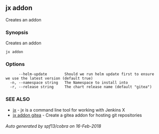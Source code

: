 ## jx addon

Creates an addon

### Synopsis


Creates an addon

```
jx addon
```

### Options

```
      --helm-update        Should we run helm update first to ensure we use the latest version (default true)
  -n, --namespace string   The Namespace to install into
  -r, --release string     The chart release name (default "gitea")
```

### SEE ALSO
* [jx](jx.md)	 - jx is a command line tool for working with Jenkins X
* [jx addon gitea](jx_addon_gitea.md)	 - Create a gitea addon for hosting git repositories

###### Auto generated by spf13/cobra on 16-Feb-2018
